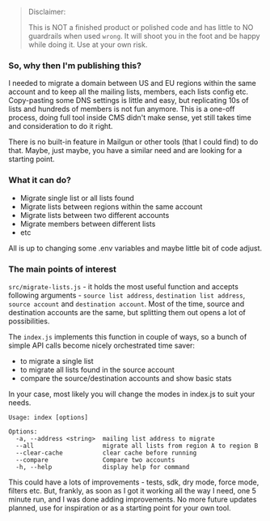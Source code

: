 > Disclaimer:
> 
> This is NOT a finished product or polished code and has little to NO guardrails when used `wrong`.
> It will shoot you in the foot and be happy while doing it. Use at your own risk.

### So, why then I'm publishing this?

I needed to migrate a domain between US and EU regions within the same account and to keep all the mailing lists, members, each lists config etc. Copy-pasting some DNS settings is little and easy, but replicating 10s of lists and hundreds of members is not fun anymore. This is a one-off process, doing full tool inside CMS didn't make sense, yet still takes time and consideration to do it right.

There is no built-in feature in Mailgun or other tools (that I could find) to do that. Maybe, just maybe, you have a similar need and are looking for a starting point.

### What it can do?

* Migrate single list or all lists found
* Migrate lists between regions within the same account
* Migrate lists between two different accounts
* Migrate members between different lists
* etc

All is up to changing some .env variables and maybe little bit of code adjust.

### The main points of interest

`src/migrate-lists.js` - it holds the most useful function and accepts following arguments - `source list address`, `destination list address`, `source account` and `destination account`. Most of the time, source and destination accounts are the same, but splitting them out opens a lot of possibilities.

The `index.js` implements this function in couple of ways, so a bunch of simple API calls become nicely orchestrated time saver:

* to migrate a single list
* to migrate all lists found in the source account
* compare the source/destination accounts and show basic stats

In your case, most likely you will change the modes in index.js to suit your needs.

```
Usage: index [options]

Options:
  -a, --address <string>  mailing list address to migrate
  --all                   migrate all lists from region A to region B
  --clear-cache           clear cache before running
  --compare               Compare two accounts
  -h, --help              display help for command
```


This could have a lots of improvements - tests, sdk, dry mode, force mode, filters etc. But, frankly, as soon as I got it working all the way I need, one 5 minute run, and I was done adding improvements. No more future updates planned, use for inspiration or as a starting point for your own tool.